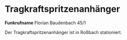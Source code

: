 # Tragkraftspritzenanhänger

**Funkrufname**
Florian Baudenbach 45/1

Der Tragkraftspritzenanhänger ist in Roßbach stationiert.